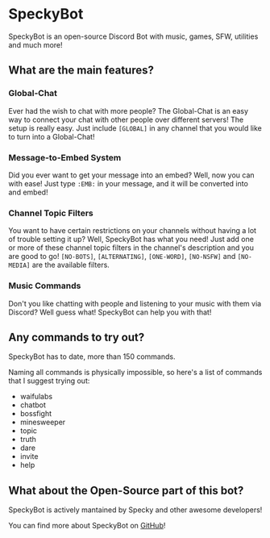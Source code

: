 # SpeckyBot

SpeckyBot is an open-source Discord Bot with music, games, SFW, utilities and much more!

## What are the main features?

### Global-Chat

Ever had the wish to chat with more people?
The Global-Chat is an easy way to connect your chat with other people over different servers!
The setup is really easy. Just include `[GLOBAL]` in any channel that you would like to turn into a Global-Chat!

### Message-to-Embed System

Did you ever want to get your message into an embed?
Well, now you can with ease! Just type `:EMB:` in your message, and it will be converted into and embed!

### Channel Topic Filters

You want to have certain restrictions on your channels without having a lot of trouble setting it up? Well, SpeckyBot has what you need!
Just add one or more of these channel topic filters in the channel's description and you are good to go!
`[NO-BOTS]`, `[ALTERNATING]`, `[ONE-WORD]`, `[NO-NSFW]` and `[NO-MEDIA]` are the available filters.

### Music Commands

Don't you like chatting with people and listening to your music with them via Discord?
Well guess what! SpeckyBot can help you with that!

## Any commands to try out?

SpeckyBot has to date, more than 150 commands.

Naming all commands is physically impossible, so here's a list of commands that I suggest trying out:
- waifulabs
- chatbot
- bossfight
- minesweeper
- topic
- truth
- dare
- invite
- help

## What about the Open-Source part of this bot?

SpeckyBot is actively mantained by Specky and other awesome developers!

You can find more about SpeckyBot on [GitHub](https://github.com/SpeckyYT/SpeckyBot)!
